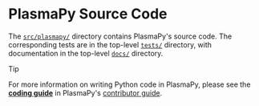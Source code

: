 # PlasmaPy Source Code

The [`src/plasmapy/`] directory contains PlasmaPy's source code. The
corresponding tests are in the top-level [`tests/`] directory, with
documentation in the top-level [`docs/`] directory.

> [!TIP]
> For more information on writing Python code in PlasmaPy, please see
> the [**coding guide**] in PlasmaPy's [contributor guide].

[**coding guide**]: https://docs.plasmapy.org/en/latest/contributing/coding_guide.html
[contributor guide]: https://docs.plasmapy.org/en/latest/contributing
[`docs/`]: ../../docs
[`src/plasmapy/`]: .
[`tests/`]: ../../tests
